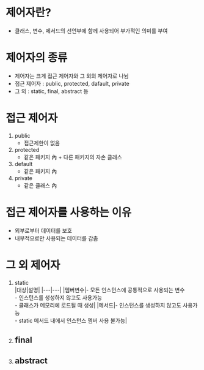 # 제어자란?
  - 클래스, 변수, 메서드의 선언부에 함께 사용되어 부가적인 의미를 부여

# 제어자의 종류
   - 제어자는 크게 접근 제어자와 그 외의 제어자로 나뉨
   - 접근 제어자 : public, protected, dafault, private
   - 그 외 : static, final, abstract 등

# 접근 제어자
   1. public
      - 접근제한이 없음
   3. protected
      - 같은 패키지 內 + 다른  패키지의 자손 클래스
   5. default
      - 같은 패키지 內
   7. private
      - 같은 클래스 內
     
# 접근 제어자를 사용하는 이유
   - 외부로부터 데이터를 보호
   - 내부적으로만 사용되는 데이터를 감춤

# 그 외 제어자
   1. static <br>
      |대상|설명|
      |---|---|
      |멤버변수|- 모든 인스턴스에 공통적으로 사용되는 변수 <br> - 인스턴스를 생성하지 않고도 사용가능 <br> - 클래스가 메모리에 로드될 때 생성|
      |메서드|- 인스턴스를 생성하지 않고도 사용가능 <br> - static 메서드 내에서 인스턴스 멤버 사용 불가능|
   2. final
      -
   3. abstract
      -
